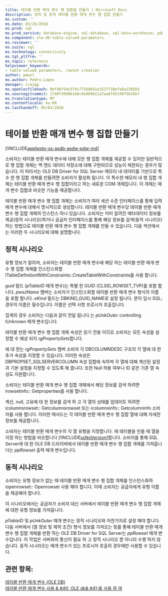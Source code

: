 ```yaml
---
title: 테이블 반환 매개 변수 행 집합을 만들지 | Microsoft Docs
description: 정적 및 동적 테이블 반환 매개 변수 행 집합 만들기
ms.custom: ''
ms.date: 03/26/2018
ms.prod: sql
ms.prod_service: database-engine, sql-database, sql-data-warehouse, pdw
ms.component: ole-db-table-valued-parameters
ms.reviewer: ''
ms.suite: sql
ms.technology: connectivity
ms.tgt_pltfrm: ''
ms.topic: reference
helpviewer_keywords:
- table-valued parameters, rowset creation
author: pmasl
ms.author: Pedro.Lopes
manager: craigg
ms.openlocfilehash: 0bfd6f54e374c77268641e151f738efa8a2385b5
ms.sourcegitcommit: 1740f3090b168c0e809611a7aa6fd514075616bf
ms.translationtype: MT
ms.contentlocale: ko-KR
ms.lasthandoff: 05/03/2018
---
```

# <a name="table-valued-parameter-rowset-creation"></a>테이블 반환 매개 변수 행 집합 만들기
[!INCLUDE[appliesto-ss-asdb-asdw-pdw-md](../../../includes/appliesto-ss-asdb-asdw-pdw-md.md)]

  소비자는 테이블 반환 매개 변수에 대해 모든 행 집합 개체를 제공할 수 있지만 일반적으로 행 집합 개체는 백 엔드 데이터 저장소에 대해 구현되므로 성능이 제한되는 경우가 많습니다. 이 따라서는 OLE DB Driver for SQL Server 메모리 내 데이터를 기반으로 특수 한 행 집합 개체를 만들려면 소비자가 활성화 됩니다. 이 특수한 메모리 내 행 집합 개체는 테이블 반환 매개 변수 행 집합이라고 하는 새로운 COM 개체입니다. 이 개체는 매개 변수 집합과 비슷한 기능을 제공합니다.  
  
 테이블 반환 매개 변수 행 집합 개체는 소비자가 여러 세션 수준 인터페이스를 통해 입력 매개 변수에 대해서 명시적으로 생성합니다. 테이블 반환 매개 변수당 테이블 반환 매개 변수 행 집합 개체의 인스턴스 하나 있습니다. 소비자는 이미 알려진 메타데이터 정보를 제공(정적 시나리오)하거나 공급자 인터페이스를 통해 해당 정보를 검색(동적 시나리오)하는 방법으로 테이블 반환 매개 변수 행 집합 개체를 만들 수 있습니다. 다음 섹션에서는 이러한 두 시나리오에 대해 설명합니다.  
  
## <a name="static-scenario"></a>정적 시나리오  
 유형 정보가 알려져, 소비자는 테이블 반환 매개 변수에 해당 하는 테이블 반환 매개 변수 행 집합 개체를 인스턴스화할 ITableDefinitionWithConstraints::CreateTableWithConstraints를 사용 합니다.  
  
 *guid* 필드 (*pTableID* 매개 변수)는 특별 한 GUID (CLSID_ROWSET_TVP)를 포함 합니다. *pwszName* 멤버는 소비자가 인스턴스화할 테이블 반환 매개 변수 형식의 이름을 포함 합니다. *eKind* 필드는 DBKIND_GUID_NAME로 설정 됩니다. 문이 임시 SQL; 경우이 이름은 필수입니다. 이름은 선택 사항 프로시저 호출입니다.  
  
 집계의 경우 소비자는 다음과 같이 전달 됩니다.는 *pUnkOuter* controlling IUnknown 매개 변수입니다.  
  
 테이블 반환 매개 변수 행 집합 개체 속성은 읽기 전용 이므로 소비자는 모든 속성을 설정할 수 예상 되지 *rgPropertySets*합니다.  
  
 에 대 한는 *rgPropertySets* 멤버 소비자 각 DBCOLUMNDESC 구조의 각 열에 대 한 추가 속성을 지정할 수 있습니다. 이러한 속성은 DBPROPSET_SQLSERVERCOLUMN 속성 집합에 속하며 각 열에 대해 계산된 설정과 기본 설정을 지정할 수 있도록 해 줍니다. 또한 Null 허용 여부나 ID 같은 기존 열 속성도 지원합니다.  
  
 소비자는 테이블 반환 매개 변수 행 집합 개체에서 해당 정보를 검색 하려면 irowsetinfo:: Getproperties를 사용 합니다.  
  
 계산, null, 고유에 대 한 정보를 검색 하 고 각 열의 상태를 업데이트 하려면 icolumnsrowset:: Getcolumnsrowset 또는 icolumnsinfo:: Getcolumninfo 소비자를 사용 합니다. 이러한 메서드는 각 테이블 반환 매개 변수 행 집합 열에 대해 자세한 정보를 제공합니다.  
  
 소비자는 테이블 반환 매개 변수의 각 열 유형을 지정합니다. 에 테이블을 만들 때 열을 지정 하는 방법을 비슷합니다 [!INCLUDE[ssNoVersion](../../../includes/ssnoversion-md.md)]합니다. 소비자를 통해 SQL Server에 대 한 OLE DB 드라이버에서 테이블 반환 매개 변수 행 집합 개체를 가져옵니다는 *ppRowset* 출력 매개 변수입니다.  
  
## <a name="dynamic-scenario"></a>동적 시나리오  
 소비자는 유형 정보가 없는 때 테이블 반환 매개 변수 행 집합 개체를 인스턴스화하 iopenrowset:: Openrowset 사용 해야 합니다. 이때 소비자는 공급자에게 유형 이름을 제공해야 합니다.  
  
 이 시나리오에서는 공급자가 소비자 대신 서버에서 테이블 반환 매개 변수 행 집합 개체에 대한 유형 정보를 가져옵니다.  
  
 *pTableID* 및 *pUnkOuter* 매개 변수는 정적 시나리오와 마찬가지로 설정 해야 합니다. 다음 서버에서 (열 정보 및 제약 조건) 형식 정보를 가져오는 및를 통해 테이블 반환 매개 변수 행 집합 개체를 반환 하는 OLE DB Driver for SQL Server는 *ppRowset* 매개 변수입니다. 이 작업은 서버와의 통신이 필요 하 고 정적 시나리오 뿐 아니라 수행 하지 않습니다. 동적 시나리오는 매개 변수가 있는 프로시저 호출의 경우에만 사용할 수 있습니다.  
  
## <a name="see-also"></a>관련 항목:  
 [테이블 반환 매개 변수 &#40;OLE DB&#41;](../../oledb/ole-db-table-valued-parameters/table-valued-parameters-ole-db.md)   
 [테이블 반환 매개 변수 사용 & #40; OLE db& #41;를 사용 하 여](../../oledb/ole-db-how-to/use-table-valued-parameters-ole-db.md)  
  
  
